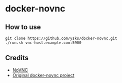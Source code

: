 docker-novnc
============

## How to use
```
git clone https://github.com/ysks/docker-novnc.git
./run.sh vnc-host.example.com:5900
```

## Credits

* [NoVNC](http://kanaka.github.io/noVNC/)
* [Original docker-novnc project](https://github.com/paimpozhil/docker-novnc)
